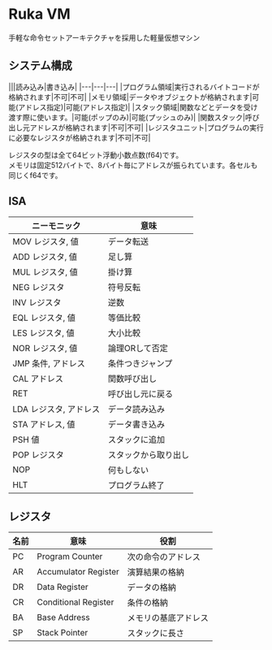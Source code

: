 # Ruka VM
手軽な命令セットアーキテクチャを採用した軽量仮想マシン

## システム構成
|||読み込み|書き込み|
|---|---|---|
|プログラム領域|実行されるバイトコードが格納されます|不可|不可|
|メモリ領域|データやオブジェクトが格納されます|可能(アドレス指定)|可能(アドレス指定)|
|スタック領域|関数などとデータを受け渡す際に使います。|可能(ポップのみ)|可能(プッシュのみ)|
|関数スタック|呼び出し元アドレスが格納されます|不可|不可|
|レジスタユニット|プログラムの実行に必要なレジスタが格納されます|不可|不可|

レジスタの型は全て64ビット浮動小数点数(f64)です。<br>
メモリは固定512バイトで、8バイト毎にアドレスが振られています。各セルも同じくf64です。

## ISA
|ニーモニック|意味|
|---|---|
|MOV レジスタ, 値|データ転送|
|ADD レジスタ, 値|足し算|
|MUL レジスタ, 値|掛け算|
|NEG レジスタ|符号反転|
|INV レジスタ|逆数|
|EQL レジスタ, 値|等価比較|
|LES レジスタ, 値|大小比較|
|NOR レジスタ, 値|論理ORして否定|
|JMP 条件, アドレス|条件つきジャンプ|
|CAL アドレス|関数呼び出し|
|RET|呼び出し元に戻る|
|LDA レジスタ, アドレス|データ読み込み|
|STA アドレス, 値|データ書き込み|
|PSH 値|スタックに追加|
|POP レジスタ|スタックから取り出し|
|NOP|何もしない|
|HLT|プログラム終了|

## レジスタ
|名前|意味|役割|
|---|---|---|
|PC|Program Counter|次の命令のアドレス|
|AR|Accumulator Register|演算結果の格納|
|DR|Data Register|データの格納|
|CR|Conditional Register|条件の格納|
|BA|Base Address|メモリの基底アドレス|
|SP|Stack Pointer|スタックに長さ|
